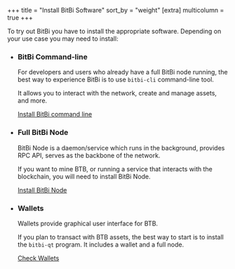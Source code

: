 +++
title = "Install BitBi Software"
sort_by = "weight"
[extra]
multicolumn = true
+++

To try out BitBi you have to install the appropriate software. Depending
on your use case you may need to install:

* ### BitBi Command-line

    For developers and users who already have a full BitBi node running, the best way to experience BitBi is to use `bitbi-cli`
    command-line tool.
    
    It allows you to interact with the network, create and manage assets, and more.
    
    <a href="/install#cmd" class="button button-secondary">Install BitBi command line</a>

* ### Full BitBi Node

    BitBi Node is a daemon/service which runs in the background, provides RPC API, serves as the backbone of the network.

    If you want to mine BTB, or running a service that interacts with the blockchain, you will need to install BitBi Node.
    
    <a href="/install#node" class="button button-secondary">Install BitBi Node</a>

* ### Wallets

    Wallets provide graphical user interface for BTB. 
    
    If you plan to transact with BTB assets, the best way to start is to 
    install the `bitbi-qt` program. It includes a wallet and a full node.
    
    <a href="/software/wallets" class="button button-secondary">Check Wallets</a>
